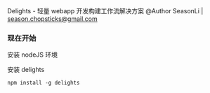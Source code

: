 Delights - 轻量 webapp 开发构建工作流解决方案
@Author SeasonLi | season.chopsticks@gmail.com

### 现在开始

安装 nodeJS 环境

安装 delights
```
npm install -g delights
```
